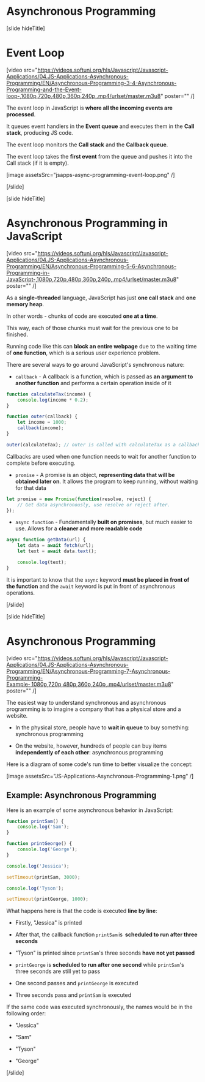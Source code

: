 # Asynchronous Programming

[slide hideTitle]

# Event Loop

[video src="https://videos.softuni.org/hls/Javascript/Javascript-Applications/04.JS-Applications-Asynchronous-Programming/EN/Asynchronous-Programming-3-4-Asynchronous-Programming-and-the-Event-loop-,1080p,720p,480p,360p,240p,.mp4/urlset/master.m3u8" poster="" /]

The event loop in JavaScript is **where all the incoming events are processed**.

It queues event handlers in the **Event queue** and executes them in the **Call stack**, producing JS code.

The event loop monitors the **Call stack** and the **Callback queue**.

The event loop takes the **first event** from the queue and pushes it into the Call stack (if it is empty).

[image assetsSrc="jsapps-async-programming-event-loop.png" /]


[/slide]

[slide hideTitle]

# Asynchronous Programming in JavaScript

[video src="https://videos.softuni.org/hls/Javascript/Javascript-Applications/04.JS-Applications-Asynchronous-Programming/EN/Asynchronous-Programming-5-6-Asynchronous-Programming-in-JavaScript-,1080p,720p,480p,360p,240p,.mp4/urlset/master.m3u8" poster="" /]

As a **single-threaded** language, JavaScript has just **one call stack** and **one memory heap**.

In other words - chunks of code are executed **one at a time**. 

This way, each of those chunks must wait for the previous one to be finished.

Running code like this can **block an entire webpage** due to the waiting time of **one function**, which is a serious user experience problem.

There are several ways to go around JavaScript's synchronous nature:

- `callback` - A callback is a function, which is passed as **an argument to another function** and performs a certain operation inside of it

```js
function calculateTax(income) {
    console.log(income * 0.2);
}

function outer(callback) {
    let income = 1000;
    callback(income);
}

outer(calculateTax); // outer is called with calculateTax as a callback
```

Callbacks are used when one function needs to wait for another function to complete before executing.

- `promise` - A promise is an object, **representing data that will be obtained later on**. It allows the program to keep running, without waiting for that data

```js
let promise = new Promise(function(resolve, reject) {
    // Get data asynchronously, use resolve or reject after.
});
```

- `async function` - Fundamentally **built on promises**, but much easier to use. Allows for a **cleaner and more readable code**

```js
async function getData(url) {
    let data = await fetch(url);
    let text = await data.text();

    console.log(text);
}
```

It is important to know that the `async` keyword **must be placed in front of the function** and the `await` keyword is put in front of asynchronous operations.

[/slide]

[slide hideTitle]

# Asynchronous Programming

[video src="https://videos.softuni.org/hls/Javascript/Javascript-Applications/04.JS-Applications-Asynchronous-Programming/EN/Asynchronous-Programming-7-Asynchronous-Programming-Example-,1080p,720p,480p,360p,240p,.mp4/urlset/master.m3u8" poster="" /]

The easiest way to understand synchronous and asynchronous programming is to imagine a company that has a physical store and a website.

- In the physical store, people have to **wait in queue** to buy something: synchronous programming

- On the website, however, hundreds of people can buy items **independently of each other**: asynchronous programming

Here is a diagram of some code's run time to better visualize the concept:

[image assetsSrc="JS-Applications-Asynchronous-Programming-1.png" /]

## Example: Asynchronous Programming

Here is an example of some asynchronous behavior in JavaScript:

```js live
function printSam() {
    console.log('Sam');
}

function printGeorge() {
    console.log('George');
}

console.log('Jessica');

setTimeout(printSam, 3000);

console.log('Tyson');

setTimeout(printGeorge, 1000);
```

What happens here is that the code is executed **line by line**:

- Firstly, "Jessica" is printed

- After that, the callback function `printSam` is  **scheduled to run after three seconds** 

- "Tyson" is printed since `printSam`'s three seconds **have not yet passed**

- `printGeorge` is **scheduled to run after one second** while `printSam`'s three seconds are still yet to pass

- One second passes and `printGeorge` is executed

- Three seconds pass and `printSam` is executed

If the same code was executed synchronously, the names would be in the following order:

- "Jessica"

- "Sam"

- "Tyson"

- "George"

[/slide]
